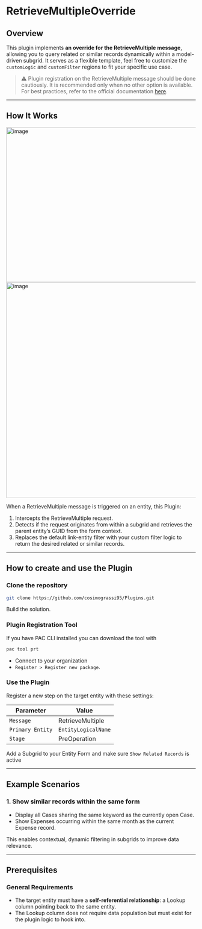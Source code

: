 ﻿# RetrieveMultipleOverride

## Overview

This plugin implements **an override for the RetrieveMultiple message**, allowing you to query related or similar records dynamically within a model-driven subgrid.
It serves as a flexible template, feel free to customize the `customLogic` and `customFilter` regions to fit your specific use case.


> ⚠️ Plugin registration on the RetrieveMultiple message should be done cautiously. It is recommended only when no other option is available. For best practices, refer to the official documentation [here](https://learn.microsoft.com/en-us/power-apps/developer/data-platform/best-practices/business-logic/limit-registration-plugins-retrieve-retrievemultiple).

---

## How It Works

<img width="1672" height="412" alt="image" src="https://github.com/user-attachments/assets/d597e0f3-dcdf-40e9-9b73-aa231ceb6e3f" />

<img width="1701" height="574" alt="image" src="https://github.com/user-attachments/assets/6cf55931-8201-4bef-be3c-88283656b352" />

When a RetrieveMultiple message is triggered on an entity, this Plugin:

1. Intercepts the RetrieveMultiple request.
2. Detects if the request originates from within a subgrid and retrieves the parent entity’s GUID from the form context.
3. Replaces the default link-entity filter with your custom filter logic to return the desired related or similar records.

---

## How to create and use the Plugin

### Clone the repository

```bash
git clone https://github.com/cosimograssi95/Plugins.git
```
Build the solution.

### Plugin Registration Tool

If you have PAC CLI installed you can download the tool with

```bash
pac tool prt
```

- Connect to your organization
- `Register > Register new package`.

### Use the Plugin

Register a new step on the target entity with these settings:

| Parameter                           | Value    |
|------------------------------------|---------|
| `Message`                      | RetrieveMultiple |
| `Primary Entity`              | `EntityLogicalName` |
| `Stage`     | PreOperation |

Add a Subgrid to your Entity Form and make sure `Show Related Records` is active

---

## Example Scenarios

### 1. Show similar records within the same form

- Display all Cases sharing the same keyword as the currently open Case.
- Show Expenses occurring within the same month as the current Expense record.

This enables contextual, dynamic filtering in subgrids to improve data relevance.

---

## Prerequisites

### General Requirements
- The target entity must have a **self-referential relationship**: a Lookup column pointing back to the same entity.
- The Lookup column does not require data population but must exist for the plugin logic to hook into.


